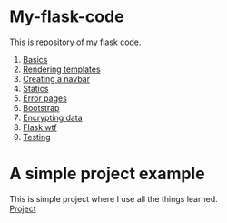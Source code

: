 # My-flask-code
This is repository of my flask code.
1. [Basics](./basic/)
2. [Rendering templates](./templates/)
3. [Creating a navbar](./navbar)
4. [Statics](./staticfiles)
5. [Error pages](./errorspages)
6. [Bootstrap](./bootstrap)
7. [Encrypting data](./encryptingcookies)
8. [Flask wtf](./formsbootstrap)
9. [Testing](./testing)
# A simple project example
This is simple project where I use all the things learned. <br />
[Project](./project)

